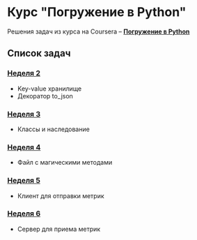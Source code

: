 # Курс "Погружение в Python"

Решения задач из курса на Coursera – [**Погружение в Python**](https://www.coursera.org/learn/programming-in-python)

## Список задач

### [Неделя 2](https://github.com/mike-403/dive_into_Python/tree/master/week_2)

* Key-value хранилище
* Декоратор to_json

### [Неделя 3](https://github.com/mike-403/dive_into_Python/tree/master/week_3)

* Классы и наследование

### [Неделя 4](https://github.com/mike-403/dive_into_Python/tree/master/week_4)

* Файл с магическими методами

### [Неделя 5](https://github.com/mike-403/dive_into_Python/tree/master/week_5)

* Клиент для отправки метрик

### [Неделя 6](https://github.com/mike-403/dive_into_Python/tree/master/week_6)

* Сервер для приема метрик


